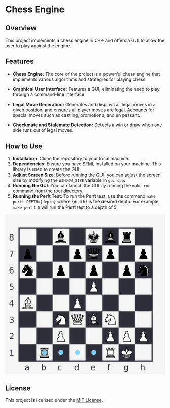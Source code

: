 # Chess Engine

## Overview

This project implements a chess engine in C++ and offers a GUI to allow the user to play against the engine.

## Features

- **Chess Engine:** The core of the project is a powerful chess engine that implements various algorithms and strategies for playing chess.

- **Graphical User Interface:** Features a GUI, eliminating the need to play through a command-line interface.

- **Legal Move Generation:** Generates and displays all legal moves in a given position, and ensures all player moves are legal. Accounts for special moves such as castling, promotions, and en passant.

- **Checkmate and Stalemate Detection:** Detects a win or draw when one side runs out of legal moves.

## How to Use

1. **Installation**: Clone the repository to your local machine.
2. **Dependencies**: Ensure you have [SFML](https://www.sfml-dev.org/download.php) installed on your machine. This library is used to create the GUI.
3. **Adjust Screen Size**: Before running the GUI, you can adjust the screen size by modifying the `WINDOW_SIZE` variable in `gui.cpp`.
4. **Running the GUI**: You can launch the GUI by running the `make run` command from the root directory.
5. **Running the Perft Test**: To run the Perft test, use the command `make perft DEPTH={depth}` where `{depth}` is the desired depth. For example, `make perft 5` will run the Perft test to a depth of 5.


![GUI1](assets/images/gui.png)


## License

This project is licensed under the [MIT License](LICENSE).